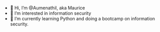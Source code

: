 - 👋 Hi, I’m @Aumenathil, aka Maurice
- 👀 I’m interested in information security
- 🌱 I’m currently learning Python and doing a bootcamp on information security.

<!---
Aumenathil/Aumenathil is a ✨ special ✨ repository because its `README.md` (this file) appears on your GitHub profile.
You can click the Preview link to take a look at your changes.
--->
